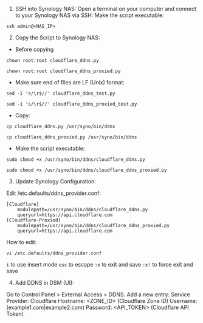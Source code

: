 1. SSH into Synology NAS:
Open a terminal on your computer and connect to your Synology NAS via SSH:
Make the script executable:
```
ssh admin@<NAS_IP>
```

2. Copy the Script to Synology NAS:
- Before copying
```
chown root:root cloudflare_ddns.py
```
```
chown root:root cloudflare_ddns_proxied.py
```
- Make sure end of files are LF (Unix) format:
```
sed -i 's/\r$//' cloudflare_ddns_test.py
```
```
sed -i 's/\r$//' cloudflare_ddns_proxied_test.py
```
- Copy:
```
cp cloudflare_ddns.py /usr/syno/bin/ddns
```
```
cp cloudflare_ddns_proxied.py /usr/syno/bin/ddns
```
- Make the script executable:
```
sudo chmod +x /usr/syno/bin/ddns/cloudflare_ddns.py
```
```
sudo chmod +x /usr/syno/bin/ddns/cloudflare_ddns_proxied.py
```
3. Update Synology Configuration:

Edit /etc.defaults/ddns_provider.conf:
```
[Cloudflare]
    modulepath=/usr/syno/bin/ddns/cloudflare_ddns.py
    queryurl=https://api.cloudflare.com
[Cloudflare-Proxied]
    modulepath=/usr/syno/bin/ddns/cloudflare_ddns_proxied.py
    queryurl=https://api.cloudflare.com
```

How to edit:
```
vi /etc.defaults/ddns_provider.conf
```
`i` to use insert mode
`esc` to escape
`:x` to exit and save
`:x!` to force exit and save

4. Add DDNS in DSM (UI):

Go to Control Panel > External Access > DDNS.
Add a new entry:
Service Provider: Cloudflare
Hostname: <ZONE_ID> (Cloudflare Zone ID)
Username: <DOMAINS> (example1.com|example2.com)
Password: <API_TOKEN> (Cloudflare API Token)